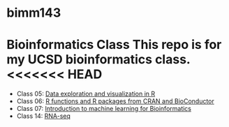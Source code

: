 # bimm143
Bioinformatics Class
This repo is for my UCSD bioinformatics class. 
<<<<<<< HEAD
=======
- Class 05: [Data exploration and visualization in R](https://github.com/DestinyOkoronkwo/bimm143/blob/main/BIMM%20143%20Class%205.%20copy/BIMM-143-Class-5.pdf)
- Class 06: [ R functions and R packages from CRAN and BioConductor](https://github.com/DestinyOkoronkwo/bimm143/blob/main/Class%2006%3A%20R%20Functions/Class-6.pdf)
- Class 07: [ Introduction to machine learning for Bioinformatics](https://github.com/DestinyOkoronkwo/bimm143/blob/main/Class07/Class07.md)
- Class 14: [RNA-seq](https://github.com/DestinyOkoronkwo/bimm143/blob/main/Class%2014/Class14.pdf)

